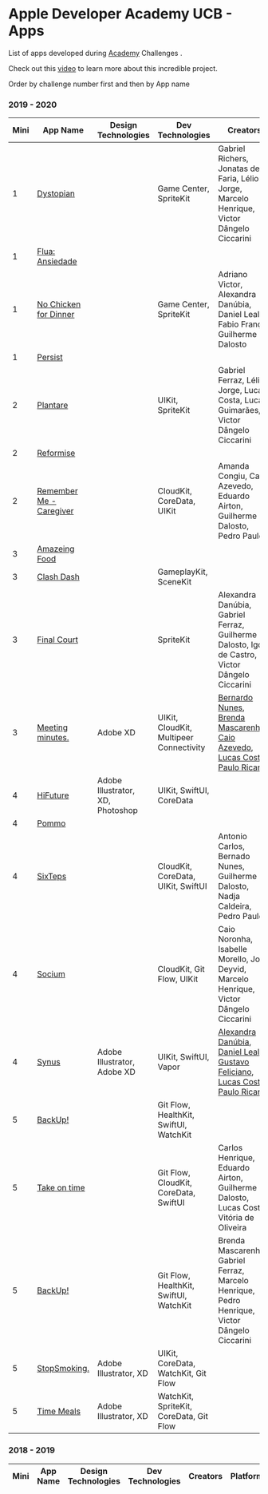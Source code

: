# Apple Developer Academy UCB - Apps 

List of apps developed during [Academy](https://developeracademyucb.com.br) Challenges .

Check out this [video](https://www.youtube.com/watch?v=GMFP9rOa5iA)  to learn more about this incredible project.

Order by challenge number first and then by App name
<!-- PLEASE READ! -->
<!-- Enter the application name below in mini challenge order and then alphabetically by the first name.-->
<!-- If your application is not part of any mini challenge type "-" in the Mini n˚ column. -->

### 2019 - 2020
| Mini | App Name | Design Technologies | Dev Technologies | Creators | Platforms |
|------|------|--------------|--------------|---------|------|
|1|[Dystopian](https://apps.apple.com/us/app/dystopian/id1465940148)|| Game Center, SpriteKit | Gabriel Richers, Jonatas de Faria, Lélio Jorge, Marcelo Henrique, Victor Dângelo Ciccarini | iOS |
|1|[Flua: Ansiedade](https://apps.apple.com/br/app/flua-ansiedade/id1469923904)||||iOS|
|1|[No Chicken for Dinner](https://apps.apple.com/us/app/no-chicken-for-dinner/id1469215263)|| Game Center, SpriteKit | Adriano Victor, Alexandra Danúbia, Daniel Leal, Fabio França, Guilherme Dalosto | iOS |
|1|[Persist](https://apps.apple.com/br/app/persist/id1469632896)|||| iOS |
|2|[Plantare](https://apps.apple.com/br/app/plantare/id1480289387)|| UIKit, SpriteKit | Gabriel Ferraz, Lélio Jorge, Lucas Costa, Lucas Guimarães, Victor Dângelo Ciccarini | watchOS |
|2|[Reformise](https://apps.apple.com/br/app/reformise/id1480899346)|||||
|2|[Remember Me - Caregiver](https://apps.apple.com/br/app/remember-me-caregiver/id1481000591)|| CloudKit, CoreData, UIKit | Amanda Congiu, Caio Azevedo, Eduardo Airton, Guilherme Dalosto, Pedro Paulo| iOS|
|3|[Amazeing Food](https://apps.apple.com/br/app/amazeing-food/id1495912117)|||||
|3|[Clash Dash](https://apps.apple.com/us/app/clash-dash/id1498377216)|| GameplayKit, SceneKit || tvOS |
|3|[Final Court](https://apps.apple.com/en/app/final-court/id1490481295)|| SpriteKit | Alexandra Danúbia, Gabriel Ferraz, Guilherme Dalosto, Igor de Castro, Victor Dângelo Ciccarini | tvOS |
|3|[Meeting minutes.](https://apps.apple.com/br/app/meeting-minutes/id1497013430)| Adobe XD | UIKit, CloudKit, Multipeer Connectivity |[Bernardo Nunes](https://www.linkedin.com/in/bernardo-jacob-nunes-388b32185/), [Brenda Mascarenhas](https://www.linkedin.com/in/brmasc/), [Caio Azevedo](https://www.linkedin.com/in/caio-azevedo-de-almeida-90754a17b/), [Lucas Costa](https://www.linkedin.com/in/lucas-costa-52257b170/), [Paulo Ricardo](https://www.linkedin.com/in/pauloricardoav/) | iOS, tvOS |
|4|[HiFuture](https://apps.apple.com/br/app/hifuture/id1510629091)| Adobe Illustrator, XD, Photoshop | UIKit, SwiftUI, CoreData|||
|4|[Pommo](https://apps.apple.com/az/app/pommo/id1513669255)|||||
|4|[SixTeps](https://apps.apple.com/br/app/sixteps/id1513469700)|| CloudKit, CoreData, UIKit, SwiftUI | Antonio Carlos, Bernado Nunes, Guilherme Dalosto, Nadja Caldeira, Pedro Paulo| iOS |
|4|[Socium](https://apps.apple.com/br/app/socium/id1513637942)|| CloudKit, Git Flow, UIKit | Caio Noronha, Isabelle Morello, José Deyvid, Marcelo Henrique, Victor Dângelo Ciccarini | iOS |
|4|[Synus](https://apps.apple.com/pt/app/synus/id1514656519)| Adobe Illustrator, Adobe XD | UIKit, SwiftUI, Vapor | [Alexandra Danúbia](https://www.linkedin.com/in/alexandra-charmen-07836b163/), [Daniel Leal](https://www.linkedin.com/in/daniel-leal-de-sousa-47b53816b/), [Gustavo Feliciano](https://www.linkedin.com/in/gustavo-feliciano-figueiredo-85947016a/), [Lucas Costa](https://www.linkedin.com/in/lucas-costa-52257b170/), [Paulo Ricardo](https://www.linkedin.com/in/pauloricardoav/) | iOS |
|5|[BackUp!](https://apps.apple.com/us/app/id1519297748)|| Git Flow, HealthKit, SwiftUI, WatchKit || watchOS |
|5|[Take on time](https://apps.apple.com/us/app/id1519526356)|| Git Flow, CloudKit, CoreData, SwiftUI | Carlos Henrique, Eduardo Airton, Guilherme Dalosto, Lucas Costa  Vitória de Oliveira| iOS, watchOS |
|5|[BackUp!](https://apps.apple.com/us/app/id1519297748)|| Git Flow, HealthKit, SwiftUI, WatchKit | Brenda Mascarenhas, Gabriel Ferraz, Marcelo Henrique, Pedro Henrique, Victor Dângelo Ciccarini | watchOS |
|5|[StopSmoking.](https://apps.apple.com/br/app/stopsmoking/id1519508820)| Adobe Illustrator, XD| UIKit, CoreData, WatchKit, Git Flow ||| 
|5|[Time Meals](https://apps.apple.com/us/app/id1519529652)| Adobe Illustrator, XD | WatchKit, SpriteKit, CoreData, Git Flow || watchOS |

### 2018 - 2019
| Mini | App Name | Design Technologies | Dev Technologies | Creators | Platforms |
|------|------|--------------|--------------|---------|------|

